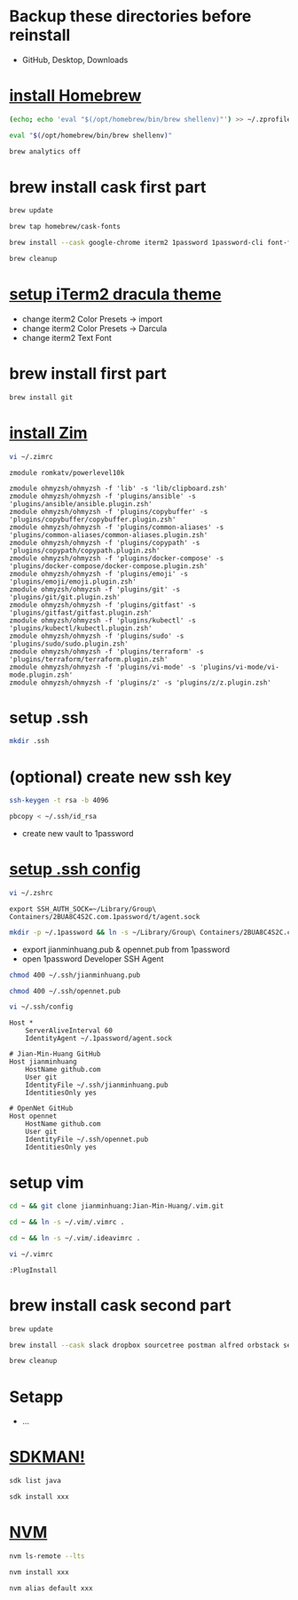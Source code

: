 # Backup these directories before reinstall
* GitHub, Desktop, Downloads

# [install Homebrew](https://brew.sh/index)
```bash
(echo; echo 'eval "$(/opt/homebrew/bin/brew shellenv)"') >> ~/.zprofile
```
```bash
eval "$(/opt/homebrew/bin/brew shellenv)"
```
```bash
brew analytics off
```

# brew install cask first part
```bash
brew update
```
```bash
brew tap homebrew/cask-fonts
```
```bash
brew install --cask google-chrome iterm2 1password 1password-cli font-fira-code
```
```bash
brew cleanup
```

# [setup iTerm2 dracula theme](https://github.com/dracula/iterm/blob/master/INSTALL.md)
* change iterm2 Color Presets -> import
* change iterm2 Color Presets -> Darcula
* change iterm2 Text Font

# brew install first part
```bash
brew install git
```

# [install Zim](https://github.com/zimfw/zimfw)
```bash
vi ~/.zimrc
```
```
zmodule romkatv/powerlevel10k

zmodule ohmyzsh/ohmyzsh -f 'lib' -s 'lib/clipboard.zsh'
zmodule ohmyzsh/ohmyzsh -f 'plugins/ansible' -s 'plugins/ansible/ansible.plugin.zsh'
zmodule ohmyzsh/ohmyzsh -f 'plugins/copybuffer' -s 'plugins/copybuffer/copybuffer.plugin.zsh'
zmodule ohmyzsh/ohmyzsh -f 'plugins/common-aliases' -s 'plugins/common-aliases/common-aliases.plugin.zsh'
zmodule ohmyzsh/ohmyzsh -f 'plugins/copypath' -s 'plugins/copypath/copypath.plugin.zsh'
zmodule ohmyzsh/ohmyzsh -f 'plugins/docker-compose' -s 'plugins/docker-compose/docker-compose.plugin.zsh'
zmodule ohmyzsh/ohmyzsh -f 'plugins/emoji' -s 'plugins/emoji/emoji.plugin.zsh'
zmodule ohmyzsh/ohmyzsh -f 'plugins/git' -s 'plugins/git/git.plugin.zsh'
zmodule ohmyzsh/ohmyzsh -f 'plugins/gitfast' -s 'plugins/gitfast/gitfast.plugin.zsh'
zmodule ohmyzsh/ohmyzsh -f 'plugins/kubectl' -s 'plugins/kubectl/kubectl.plugin.zsh'
zmodule ohmyzsh/ohmyzsh -f 'plugins/sudo' -s 'plugins/sudo/sudo.plugin.zsh'
zmodule ohmyzsh/ohmyzsh -f 'plugins/terraform' -s 'plugins/terraform/terraform.plugin.zsh'
zmodule ohmyzsh/ohmyzsh -f 'plugins/vi-mode' -s 'plugins/vi-mode/vi-mode.plugin.zsh'
zmodule ohmyzsh/ohmyzsh -f 'plugins/z' -s 'plugins/z/z.plugin.zsh'
```

# setup .ssh
```bash
mkdir .ssh
```

# (optional) create new ssh key
```bash
ssh-keygen -t rsa -b 4096
```
```bash
pbcopy < ~/.ssh/id_rsa
```
* create new vault to 1password

# [setup .ssh config](https://developer.1password.com/docs/ssh)
```bash
vi ~/.zshrc
```
```
export SSH_AUTH_SOCK=~/Library/Group\ Containers/2BUA8C4S2C.com.1password/t/agent.sock
```
```bash
mkdir -p ~/.1password && ln -s ~/Library/Group\ Containers/2BUA8C4S2C.com.1password/t/agent.sock ~/.1password/agent.sock
```
* export jianminhuang.pub & opennet.pub from 1password
* open 1password Developer SSH Agent
```bash
chmod 400 ~/.ssh/jianminhuang.pub
```
```bash
chmod 400 ~/.ssh/opennet.pub
```
```bash
vi ~/.ssh/config
```
```
Host *
    ServerAliveInterval 60
    IdentityAgent ~/.1password/agent.sock

# Jian-Min-Huang GitHub
Host jianminhuang
    HostName github.com
    User git
    IdentityFile ~/.ssh/jianminhuang.pub
    IdentitiesOnly yes

# OpenNet GitHub
Host opennet
    HostName github.com
    User git
    IdentityFile ~/.ssh/opennet.pub
    IdentitiesOnly yes
```

# setup vim
```bash
cd ~ && git clone jianminhuang:Jian-Min-Huang/.vim.git
```
```bash
cd ~ && ln -s ~/.vim/.vimrc .
```
```bash
cd ~ && ln -s ~/.vim/.ideavimrc .
```
```bash
vi ~/.vimrc
```
```
:PlugInstall
```

# brew install cask second part
```bash
brew update
```
```bash
brew install --cask slack dropbox sourcetree postman alfred orbstack setapp jetbrains-toolbox tunnelblick discord figma mongodb-compass obsidian
```
```bash
brew cleanup
```

# Setapp
* ...

# [SDKMAN!](https://sdkman.io/install)
```bash
sdk list java
```
```bash
sdk install xxx
```

# [NVM](https://github.com/nvm-sh/nvm#installing-and-updating)
```bash
nvm ls-remote --lts
```
```bash
nvm install xxx
```
```bash
nvm alias default xxx
```
